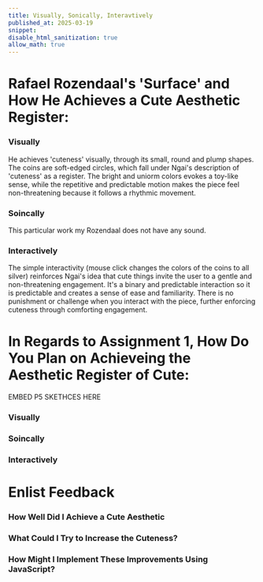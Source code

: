 ```yaml
---
title: Visually, Sonically, Interavtively
published_at: 2025-03-19
snippet:
disable_html_sanitization: true
allow_math: true
---
```

#  Rafael Rozendaal's 'Surface' and How He Achieves a Cute Aesthetic Register:
### Visually
He achieves 'cuteness' visually, through its small, round and plump shapes. The coins are soft-edged circles, which fall under Ngai's description of 'cuteness' as a register. The bright and uniorm colors evokes a toy-like sense, while the repetitive and predictable motion makes the piece feel non-threatening because it follows a rhythmic movement.

### Soincally
This particular work my Rozendaal does not have any sound.

### Interactively
The simple interactivity (mouse click changes the colors of the coins to all silver) reinforces Ngai's idea that cute things invite the user to a gentle and non-threatening engagement. It's a binary and predictable interaction so it is predictable and creates a sense of ease and familiarity. There is no punishment or challenge when you interact with the piece, further enforcing cuteness through comforting engagement.

# In Regards to Assignment 1, How Do You Plan on Achieveing the Aesthetic Register of Cute:
EMBED P5 SKETHCES HERE
### Visually


### Soincally


### Interactively


# Enlist Feedback
### How Well Did I Achieve a Cute Aesthetic


### What Could I Try to Increase the Cuteness?


### How Might I Implement These Improvements Using JavaScript?
